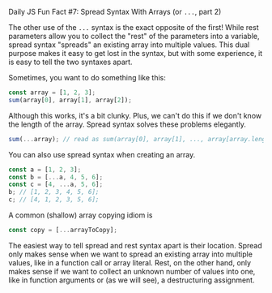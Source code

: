 Daily JS Fun Fact #7: Spread Syntax With Arrays (or `...`, part 2)

The other use of the `...` syntax is the exact opposite of the first! While rest parameters allow you to collect the "rest" of the parameters into a variable, spread syntax "spreads" an existing array into multiple values. This dual purpose makes it easy to get lost in the syntax, but with some experience, it is easy to tell the two syntaxes apart.

Sometimes, you want to do something like this:

```js
const array = [1, 2, 3];
sum(array[0], array[1], array[2]);
```

Although this works, it's a bit clunky. Plus, we can't do this if we don't know the length of the array. Spread syntax solves these problems elegantly.

```js
sum(...array); // read as sum(array[0], array[1], ..., array[array.length - 1]);
```

You can also use spread syntax when creating an array.

```js
const a = [1, 2, 3];
const b = [...a, 4, 5, 6];
const c = [4, ...a, 5, 6];
b; // [1, 2, 3, 4, 5, 6];
c; // [4, 1, 2, 3, 5, 6];
```

A common (shallow) array copying idiom is

```js
const copy = [...arrayToCopy];
```

The easiest way to tell spread and rest syntax apart is their location. Spread only makes sense when we want to spread an existing array into multiple values, like in a function call or array literal. Rest, on the other hand, only makes sense if we want to collect an unknown number of values into one, like in function arguments or (as we will see), a destructuring assignment.
